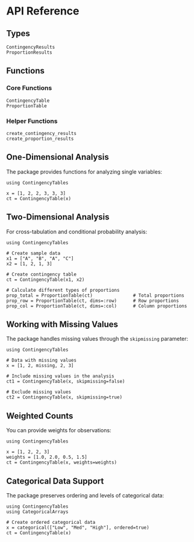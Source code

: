 # API Reference

## Types

```@docs
ContingencyResults
ProportionResults
```

## Functions

### Core Functions

```@docs
ContingencyTable
ProportionTable
```

### Helper Functions

```@docs
create_contingency_results
create_proportion_results
```

## One-Dimensional Analysis

The package provides functions for analyzing single variables:

```@example
using ContingencyTables

x = [1, 2, 2, 3, 3, 3]
ct = ContingencyTable(x)
```

## Two-Dimensional Analysis

For cross-tabulation and conditional probability analysis:

```@example
using ContingencyTables

# Create sample data
x1 = ["A", "B", "A", "C"]
x2 = [1, 2, 1, 3]

# Create contingency table
ct = ContingencyTable(x1, x2)

# Calculate different types of proportions
prop_total = ProportionTable(ct)               # Total proportions
prop_row = ProportionTable(ct, dims=:row)      # Row proportions
prop_col = ProportionTable(ct, dims=:col)      # Column proportions
```

## Working with Missing Values

The package handles missing values through the `skipmissing` parameter:

```@example
using ContingencyTables

# Data with missing values
x = [1, 2, missing, 2, 3]

# Include missing values in the analysis
ct1 = ContingencyTable(x, skipmissing=false)

# Exclude missing values
ct2 = ContingencyTable(x, skipmissing=true)
```

## Weighted Counts

You can provide weights for observations:

```@example
using ContingencyTables

x = [1, 2, 2, 3]
weights = [1.0, 2.0, 0.5, 1.5]
ct = ContingencyTable(x, weights=weights)
```

## Categorical Data Support

The package preserves ordering and levels of categorical data:

```@example
using ContingencyTables
using CategoricalArrays

# Create ordered categorical data
x = categorical(["Low", "Med", "High"], ordered=true)
ct = ContingencyTable(x)
```